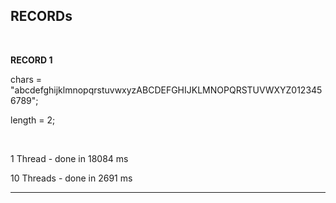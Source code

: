 ## RECORDs

<br>

**RECORD 1**

chars = "abcdefghijklmnopqrstuvwxyzABCDEFGHIJKLMNOPQRSTUVWXYZ0123456789";

length = 2;

<br>

1 Thread - done in 18084 ms

10 Threads - done in 2691 ms

-------------------------------------------------------------------------
